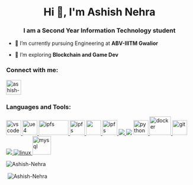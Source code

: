 <h1 align="center">Hi 👋, I'm Ashish Nehra</h1>
<h3 align="center">I am a Second Year Information Technology student</h3>

- 🔭 I’m currently pursuing Engineering at **ABV-IIITM Gwalior**

- 🌱 I’m exploring **Blockchain and Game Dev**

<!-- - 💬 Ask me about **React, Node and C++** -->

<h3 align="left">Connect with me:</h3>
<p align="left">
<a href="https://www.linkedin.com/in/ashish-nehra" target="blank"><img align="center" src="https://img.icons8.com/color/64/000000/linkedin.png" alt="ashish-nehra" height="40" width="40" /></a>
</p>

<h3 align="left">Languages and Tools:</h3>
<p align="left">  
<a href="https://code.visualstudio.com" target="_blank"> <img src="https://upload.wikimedia.org/wikipedia/commons/thumb/9/9a/Visual_Studio_Code_1.35_icon.svg/240px-Visual_Studio_Code_1.35_icon.svg.png" alt="vscode" width="40" height="40"/> </a> 
<a href="https://www.unrealengine.com/en-US/" target="_blank"> <img src="https://wpguru.co.uk/wp-content/uploads/2020/09/unreal-engine-icon-25-200x200.jpg" alt="ue4" width="40" height="40"/> </a>
<a href="https://ipfs.io/" target="_blank"> <img src="http://www.andrew.cmu.edu/user/xinyit/image/Get-Ready-to-Use-IPFS-Cluster/thumbnail.png" alt="ipfs" width="80" height="40"/> </a>
<a href="https://docs.soliditylang.org/en/v0.8.1/" target="_blank"> <img src="https://docs.soliditylang.org/en/v0.4.12/_images/logo.svg" alt="ipfs" width="40" height="40"/> </a>
<a href="https://remix-project.org/" target="_blank"> <img src="https://files.gitter.im/ethereum/remix/BYBS/thumb/remix_logo.png" width="40" height="40"/> </a>
<a href="https://ethereum.org/en/" target="_blank"> <img src="https://upload.wikimedia.org/wikipedia/commons/0/05/Ethereum_logo_2014.svg" alt="ipfs" width="40" height="40"/> </a>
<a href="https://www.cprogramming.com/" target="_blank"> <img src="https://img.icons8.com/color/48/000000/c-programming.png"/> </a>
<a href="https://www.w3schools.com/cpp/" target="_blank"> <img src="https://img.icons8.com/color/48/000000/c-plus-plus-logo.png"/></a> 
<a href="https://www.python.org" target="_blank"> <img src="https://seeklogo.com/images/P/python-logo-A32636CAA3-seeklogo.com.png" alt="python" width="40" height="40"/> </a>
<a href="https://www.docker.com/" target="_blank"> <img src="https://www.docker.com/sites/default/files/d8/styles/role_icon/public/2019-07/Moby-logo.png?itok=sYH_JEaJ" alt="docker" width="58" height="50"/> </a>
<a href="https://git-scm.com/" target="_blank"> <img src="https://www.vectorlogo.zone/logos/git-scm/git-scm-icon.svg" alt="git" width="40" height="40"/> </a> 
<a href="https://html.spec.whatwg.org/multipage/" target="_blank"> <img src="https://img.icons8.com/color/48/000000/html-5.png"/> </a> 
<a href="https://www.linux.org/" target="_blank"> <img src="https://img.icons8.com/color/48/000000/linux.png" alt="linux"/> </a>
 <a href="https://www.mysql.com/" target="_blank"> <img src="https://www.vectorlogo.zone/logos/mysql/mysql-official.svg" alt="mysql" width="50" height="50"/> </a> 

<!-- <a href="https://developer.mozilla.org/en-US/docs/Web/JavaScript" target="_blank"> <img src="https://img.icons8.com/color/48/000000/javascript.png"/> </a> -->

<p><img align="left" src="https://github-readme-stats.vercel.app/api/top-langs?username=Ashish-Nehra&show_icons=true&theme=onedark&locale=en&layout=compact" alt="Ashish-Nehra" /></p><br/>
<p>&nbsp;<img align="center" src="https://github-readme-stats.vercel.app/api?username=Ashish-Nehra&show_icons=true&theme=onedark&locale=en" alt="Ashish-Nehra" /></p>
